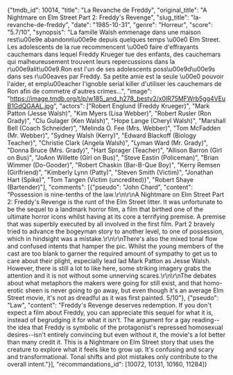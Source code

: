 {"tmdb_id": 10014, "title": "La Revanche de Freddy", "original_title": "A Nightmare on Elm Street Part 2: Freddy's Revenge", "slug_title": "la-revanche-de-freddy", "date": "1985-10-31", "genre": "Horreur", "score": "5.7/10", "synopsis": "La famille Walsh emmenage dans une maison rest\u00e9e abandonn\u00e9e depuis quelques temps \u00e0 Elm Street. Les adolescents de la rue recommencent \u00e0 faire d'effrayants cauchemars dans lequel Freddy Krueger tue des enfants, des cauchemars qui malheureusement trouvent leurs repercussions dans la r\u00e9alit\u00e9.Ron est l'un de ses adolescents poss\u00e9d\u00e9s dans ses r\u00eaves par Freddy. Sa petite amie est la seule \u00e0 pouvoir l'aider, et emp\u00eacher l'ignoble serial killer d'utiliser les cauchemars de Ron afin de commetre d'autres crimes...", "image": "https://image.tmdb.org/t/p/w185_and_h278_bestv2/x0lR75MFWrb5gg4VEuB1GdQGAAL.jpg", "actors": ["Robert Englund (Freddy Krueger)", "Mark Patton (Jesse Walsh)", "Kim Myers (Lisa Webber)", "Robert Rusler (Ron Grady)", "Clu Gulager (Ken Walsh)", "Hope Lange (Cheryl Walsh)", "Marshall Bell (Coach Schneider)", "Melinda O. Fee (Mrs. Webber)", "Tom McFadden (Mr. Webber)", "Sydney Walsh (Kerry)", "Edward Blackoff (Biology Teacher)", "Christie Clark (Angela Walsh)", "Lyman Ward (Mr. Grady)", "Donna Bruce (Mrs. Grady)", "Hart Sprager (Teacher)", "Allison Barron (Girl on Bus)", "JoAnn Willette (Girl on Bus)", "Steve Eastin (Policeman)", "Brian Wimmer (Do-Gooder)", "Robert Chaskin (Bar-B-Que Boy)", "Kerry Remsen (Girlfriend)", "Kimberly Lynn (Patty)", "Steven Smith (Victim)", "Jonathan Hart (Spike)", "Tom Tangen (Victim (uncredited))", "Robert Shaye (Bartender)"], "comments": [{"pseudo": "John Chard", "content": "Possession is nine-tenths of the law.\r\n\r\nA Nightmare on Elm Street Part 2: Freddy's Revenge is the runt of the Elm Street litter. It was unfortunate to be the sequel to a landmark horror film, a film that birthed one of the ultimate horror icons whilst having at its core a terrifying premise. A premise that was superbly executed by all involved in the first film. Part 2 bravely tried to advance the bogeyman story to another level, to one of possession, which in hindsight was a mistake.\r\n\r\nThere's also the mixed tonal flow and confused intents that hamper the pic. Whilst the young members of the cast are too blank to garner the required amount of sympathy to get us to care about their plight, especially lead lad Mark Patton as Jesse Walsh. However, there is still a lot to like here, some striking imagery grabs the attention and it is not without some unnerving scares.\r\n\r\nThe debates about what metaphors the makers were going for still exist, and that homo-erotic sheen is never going to go away, but even though it's an average Elm Street movie, it's not as dreadful as it was first painted. 5/10"}, {"pseudo": "Law", "content": "Freddy's Revenge deserves redemption. If you don't expect a film about Freddy, you can appreciate this sequel for what it is, instead of begrudging it for what it isn't. The argument for a gay reading--the idea that Freddy is symbolic of the protagonist's repressed homosexual desires--isn't entirely convincing but even without it, the movie's a lot better than many credit it. This is a Nightmare on Elm Street story that uses the creature to explore what it feels like to grow up. It's confusing and scary and transformational. Tonal shifts and plot mistakes only contribute to the overall intent."}], "recommandations_id": [10072, 10131, 10160, 11284]}